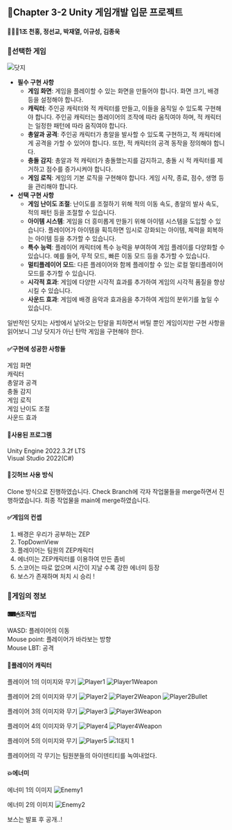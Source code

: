## 📖Chapter 3-2 Unity 게임개발 입문 프로젝트 
#### 👨‍👧‍👧1조 천홍, 정선교, 박재열, 이규성, 김종욱

### 📌선택한 게임

![닷지](https://github.com/hhhhhongg/TripleIdolLady/assets/149459020/0b283a36-df08-4731-9c39-31a1df475617)
- **필수 구현 사항**
    - **게임 화면**: 게임을 플레이할 수 있는 화면을 만들어야 합니다. 화면 크기, 배경 등을 설정해야 합니다.
    - **캐릭터**: 주인공 캐릭터와 적 캐릭터를 만들고, 이들을 움직일 수 있도록 구현해야 합니다. 주인공 캐릭터는 플레이어의 조작에 따라 움직여야 하며, 적 캐릭터는 일정한 패턴에 따라 움직여야 합니다.
    - **총알과 공격**: 주인공 캐릭터가 총알을 발사할 수 있도록 구현하고, 적 캐릭터에게 공격을 가할 수 있어야 합니다. 또한, 적 캐릭터의 공격 동작을 정의해야 합니다.
    - **충돌 감지**: 총알과 적 캐릭터가 충돌했는지를 감지하고, 충돌 시 적 캐릭터를 제거하고 점수를 증가시켜야 합니다.
    - **게임 로직**: 게임의 기본 로직을 구현해야 합니다. 게임 시작, 종료, 점수, 생명 등을 관리해야 합니다.
- **선택 구현 사항**
    - **게임 난이도 조절**: 난이도를 조절하기 위해 적의 이동 속도, 총알의 발사 속도, 적의 패턴 등을 조절할 수 있습니다.
    - **아이템 시스템**: 게임을 더 흥미롭게 만들기 위해 아이템 시스템을 도입할 수 있습니다. 플레이어가 아이템을 획득하면 임시로 강화되는 아이템, 체력을 회복하는 아이템 등을 추가할 수 있습니다.
    - **특수 능력**: 플레이어 캐릭터에 특수 능력을 부여하여 게임 플레이를 다양화할 수 있습니다. 예를 들어, 무적 모드, 빠른 이동 모드 등을 추가할 수 있습니다.
    - **멀티플레이어 모드**: 다른 플레이어와 함께 플레이할 수 있는 로컬 멀티플레이어 모드를 추가할 수 있습니다.
    - **시각적 효과**: 게임에 다양한 시각적 효과를 추가하여 게임의 시각적 품질을 향상시킬 수 있습니다.
    - **사운드 효과**: 게임에 배경 음악과 효과음을 추가하여 게임의 분위기를 높일 수 있습니다.

일반적인 닷지는 사방에서 날아오는 탄알을 피하면서 버틸 뿐인 게임이지만 구현 사항을 읽어보니 그냥 닷지가 아닌 탄막 게임을 구현해야 한다.

#### ✅구현에 성공한 사항들
게임 화면  
캐릭터  
총알과 공격  
충돌 감지  
게임 로직  
게임 난이도 조절  
사운드 효과

#### 💾사용된 프로그램
Unity Engine 2022.3.2f LTS  
Visual Studio 2022(C#)

#### 💾깃허브 사용 방식
Clone 방식으로 진행하였습니다.
Check Branch에 각자 작업물들을 merge하면서 진행하였습니다.
최종 작업물을 main에 merge하였습니다.

#### ✅게임의 컨셉
1. 배경은 우리가 공부하는 ZEP
2. TopDownView
3. 플레이어는 팀원의 ZEP캐릭터
4. 에너미는 ZEP캐릭터를 이용하여 만든 좀비
5. 스코어는 따로 없으며 시간이 지날 수록 강한 에너미 등장
6. 보스가 존재하며 처치 시 승리 !

### 📌게임의 정보
#### ⌨🖱조작법
WASD: 플레이어의 이동  
Mouse point: 플레이어가 바라보는 방향  
Mouse LBT: 공격

#### 🤺플레이어 캐릭터
플레이어 1의 이미지와 무기
![Player1](https://github.com/hhhhhongg/TripleIdolLady/assets/149459020/469529f0-3cac-433e-b8ac-3f6cade99c72)
![Player1Weapon](https://github.com/hhhhhongg/TripleIdolLady/assets/149459020/643449f2-07b1-4fac-b791-dcb4f6ad306e)

플레이어 2의 이미지와 무기
![Player2](https://github.com/hhhhhongg/TripleIdolLady/assets/149459020/beaf8263-1300-46bc-bd2b-c301b11dd22f)
![Player2Weapon](https://github.com/hhhhhongg/TripleIdolLady/assets/149459020/348e86ca-6805-44cf-b884-d3b6bca1ae1a)
![Player2Bullet](https://github.com/hhhhhongg/TripleIdolLady/assets/149459020/8dbc5316-568a-41eb-8f6f-8622a2b96244)

플레이어 3의 이미지와 무기
![Player3](https://github.com/hhhhhongg/TripleIdolLady/assets/149459020/d3811fc4-1100-4cf9-bb6c-a14dcce437c9)
![Player3Weapon](https://github.com/hhhhhongg/TripleIdolLady/assets/149459020/bf8c94d6-60c1-4d37-89ea-488ee620e3f6)

플레이어 4의 이미지와 무기
![Player4](https://github.com/hhhhhongg/TripleIdolLady/assets/149459020/656e9fb3-fc5e-4278-b8f2-9f661e9ddb3d)
![Player4Weapon](https://github.com/hhhhhongg/TripleIdolLady/assets/149459020/de2675b1-f3a3-4366-86e9-78fa72d553f1)

플레이어 5의 이미지와 무기
![Player5](https://github.com/hhhhhongg/TripleIdolLady/assets/149459020/0792844b-9d91-477b-abd6-15c60a94decf)
![1대지 1](https://github.com/hhhhhongg/TripleIdolLady/assets/149459020/5850d9bb-f6cc-4d9a-b9a7-fd6ff6aa9226)

플레이어의 각 무기는 팀원분들의 아이덴티티를 녹여내었다.

#### 💥에너미

에너미 1의 이미지
![Enemy1](https://github.com/hhhhhongg/TripleIdolLady/assets/149459020/b836e855-f055-4b77-ae9c-5b8ada8465ff)

에너미 2의 이미지
![Enemy2](https://github.com/hhhhhongg/TripleIdolLady/assets/149459020/5b5084b6-4d1b-4b06-8d57-fa8f5230f983)

보스는 발표 후 공개..!
